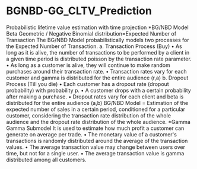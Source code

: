 # BGNBD-GG_CLTV_Prediction
Probabilistic lifetime value estimation with time projection
*BG/NBD Model
Beta Geometric / Negative Binomial distribution=Expected Number of Transaction
The BG/NBD Model probabilistically models two processes for the Expected Number of Transaction.
a. Transaction Process (Buy)
• As long as it is alive, the number of transactions to be performed by a client in a given time period is distributed poisson by the transaction rate parameter.
• As long as a customer is alive, they will continue to make random purchases around their transaction rate.
• Transaction rates vary for each customer and gamma is distributed for the entire audience (r,a)
b. Dropout Process (Till you die)
• Each customer has a dropout rate (dropout probability) with probability p.
• A customer drops with a certain probability after making a purchase.
• Dropout rates vary for each client and beta is distributed for the entire audience (a,b)
BG/NBD Model = Estimation of the expected number of sales in a certain period, conditioned for a particular customer, considering the transaction rate distribution of the whole audience and the dropout rate distribution of the whole audience.
*Gamma Gamma Submodel
It is used to estimate how much profit a customer can generate on average per trade.
• The monetary value of a customer's transactions is randomly distributed around the average of the transaction values.
• The average transaction value may change between users over time, but not for a single user.
• The average transaction value is gamma distributed among all customers.
